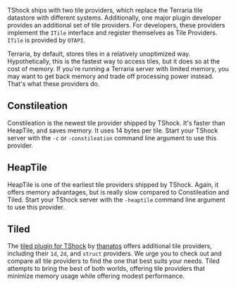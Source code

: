 TShock ships with two tile providers, which replace the Terraria tile datastore with different systems. Additionally, one major plugin developer provides an additional set of tile providers. For developers, these providers implement the `ITile` interface and register themselves as Tile Providers. `ITile` is provided by `OTAPI`.

Terraria, by default, stores tiles in a relatively unoptimized way. Hypothetically, this is the fastest way to access tiles, but it does so at the cost of memory. If you're running a Terraria server with limited memory, you may want to get back memory and trade off processing power instead. That's what these providers do.

## Constileation

Constileation is the newest tile provider shipped by TShock. It's faster than HeapTile, and saves memory. It uses 14 bytes per tile. Start your TShock server with the `-c` or `-constileation` command line argument to use this provider.

## HeapTile

HeapTile is one of the earliest tile providers shipped by TShock. Again, it offers memory advantages, but is really slow compared to Constileation and Tiled. Start your TShock server with the `-heaptile` command line argument to use this provider.

## Tiled

The [tiled plugin for TShock](https://github.com/thanatos-tshock/Tiled) by [thanatos](https://github.com/thanatos-tshock) offers additional tile providers, including their `1d`, `2d`, and `struct` providers. We urge you to check out and compare all tile providers to find the one that best suits your needs. Tiled attempts to bring the best of both worlds, offering tile providers that minimize memory usage while offering modest performance.
